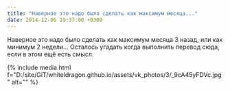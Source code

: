 ```yaml
---
title: "Наверное это надо было сделать как максимум месяца..."
date: 2014-12-06 19:37:00 +0300
---
```


Наверное это надо было сделать как максимум месяца 3 назад, или как минимум 2 недели...  Осталось угадать когда выполнить перевод сюда, если в этом ещё есть смысл.

{% include media.html f="D:/site/GiT/whiteldragon.github.io/assets/vk_photos/3/_9cA45yFDVc.jpg" alt="" %}
